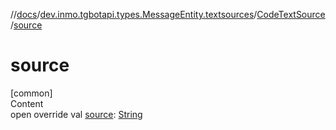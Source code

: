 //[docs](../../../index.md)/[dev.inmo.tgbotapi.types.MessageEntity.textsources](../index.md)/[CodeTextSource](index.md)/[source](source.md)



# source  
[common]  
Content  
open override val [source](source.md): [String](https://kotlinlang.org/api/latest/jvm/stdlib/kotlin/-string/index.html)  



